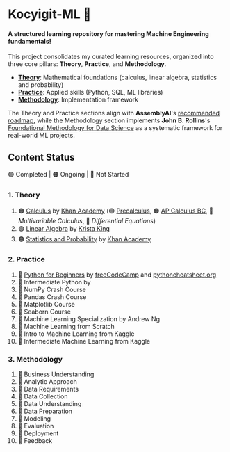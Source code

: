 # Kocyigit-ML 🤖 
#### A structured learning repository for mastering Machine Engineering fundamentals!

This project consolidates my curated learning resources, organized into three core pillars: **Theory**, **Practice**, and **Methodology**.  

- **[Theory](./01_theory/)**: Mathematical foundations (calculus, linear algebra, statistics and probability)  
- **[Practice](./02_practice/)**: Applied skills (Python, SQL, ML libraries)  
- **[Methodology](./03_methodology/)**: Implementation framework

The Theory and Practice sections align with **AssemblyAI**'s [recommended roadmap](https://www.youtube.com/watch?v=wtolxa9XTg), while the Methodology section implements **John B. Rollins**'s [Foundational Methodology for Data Science](./03_methodology/references/IBMOpenSource_FoundationalMethologyforDataScience.PDF) as a systematic framework for real-world ML projects.

## Content Status  
🟢 Completed | 🟠 Ongoing | 🔴 Not Started

### 1. Theory
1. 🟠 [Calculus](./01_theory/01_calculus/) by [Khan Academy](https://www.khanacademy.org/) (🟢 [Precalculus](./01_theory/01_calculus/00_precalculus/), 🟠 [AP Calculus BC](./01_theory/01_calculus/01_ap_calculus_bc/), 🔴 _Multivariable Calculus_, 🔴 _Differential Equations_)
2. 🟢 [Linear Algebra](./01_theory/02_linear_algebra/) by [Krista King](https://www.udemy.com/course/linear-algebra-course/)
3. 🟠 [Statistics and Probability](./01_theory/03_statistics_and_probability/) by [Khan Academy](https://www.khanacademy.org/)

### 2. Practice  
1. 🔴 [Python for Beginners](./02_practice/01_python_for_beginners/) by [freeCodeCamp](https://www.youtube.com/watch?v=eWRfhZUzrAc) and [pythoncheatsheet.org](https://www.pythoncheatsheet.org/)  
2. 🔴 Intermediate Python by 
3. 🔴 NumPy Crash Course 
4. 🔴 Pandas Crash Course 
5. 🔴 Matplotlib Course 
6. 🔴 Seaborn Course
7. 🔴 Machine Learning Specialization by Andrew Ng 
8. 🔴 Machine Learning from Scratch
9. 🔴 Intro to Machine Learning from Kaggle 
10. 🔴 Intermediate Machine Learning from Kaggle 

### 3. Methodology
1. 🔴 Business Understanding
2. 🔴 Analytic Approach
3. 🔴 Data Requirements
4. 🔴 Data Collection
5. 🔴 Data Understanding
6. 🔴 Data Preparation
7. 🔴 Modeling
8. 🔴 Evaluation
9. 🔴 Deployment
10. 🔴 Feedback
